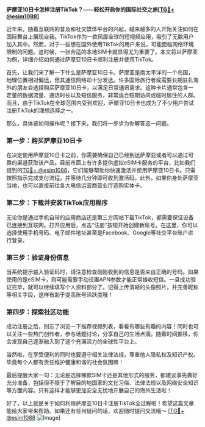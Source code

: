 **萨摩亚10日卡怎样注册TikTok？——轻松开启你的国际社交之旅[[TG💪+ @esim1088](https://t.me/s/esim1088)]**

近年来，随着互联网的普及和社交媒体平台的兴起，越来越多的人开始关注如何在国际舞台上展现自我。TikTok作为一款风靡全球的短视频应用，吸引了无数用户加入其中。然而，对于一些想在国外使用TikTok的用户来说，可能面临网络环境限制的问题。这时候，一张合适的本地SIM卡就显得尤为重要了。本文将以萨摩亚为例，详细介绍如何通过萨摩亚10日卡顺利注册并使用TikTok。

首先，让我们来了解一下什么是萨摩亚10日卡。萨摩亚是南太平洋的一个岛国，地理位置相对偏远，但其通信网络却十分发达。许多国际旅行者或需要长期驻扎海外的朋友会选择购买萨摩亚10日卡，以满足日常通讯需求。这种卡片通常包含一定量的数据流量、通话时长以及短信服务，非常适合短期访问或临时居住的人群。而且，由于TikTok在全球范围内受到欢迎，萨摩亚10日卡也成为了不少用户尝试注册TikTok的理想选择之一。

那么，具体该如何操作呢？接下来，我们将一步步为你解答这一问题。

### 第一步：购买萨摩亚10日卡

在决定使用萨摩亚10日卡之前，你需要确保自己已经到达萨摩亚或者可以通过可靠的渠道获取该产品。目前市面上有许多提供虚拟eSIM卡服务的平台，比如我们提到的[TG💪+ @esim1088](https://t.me/s/esim1088)，它们能够帮助你快速激活并使用萨摩亚10日卡。只需按照指示完成支付流程，并等待几分钟即可收到激活码。此外，如果你身处萨摩亚当地，也可以直接前往各大电信运营商营业厅选购实体卡。

### 第二步：下载并安装TikTok应用程序

无论你是通过手机自带的应用商店还是第三方网站下载TikTok，都需要保证设备已连接到互联网。打开应用后，点击“注册”按钮开始创建新账号。在这里，你可以选择使用手机号码、电子邮件地址甚至是Facebook、Google等社交平台账户进行登录。

### 第三步：验证身份信息

当系统提示输入验证码时，请注意检查刚刚收到的信息是否来自正确的号码。如果使用的是eSIM卡，则可能需要手动设置APN参数才能正常接收短信。一旦成功验证完毕，就可以继续填写个人资料部分了。记得上传清晰的头像照片，并完善昵称等相关字段，这样有助于提高账号活跃度哦！

### 第四步：探索社区功能

成功注册之后，别忘了浏览一下推荐视频列表，看看有哪些有趣的内容！同时也可以关注一些热门创作者，参与话题讨论，分享自己的生活点滴。随着时间推移，你会发现自己逐渐融入到了这个充满活力的全球性平台上。

当然啦，在享受便利的同时也要遵守相关法律法规，尊重他人隐私权及知识产权。毕竟每个人都有责任维护健康和谐的社会氛围嘛！

最后提醒大家一句：无论是选择哪款SIM卡还是其他形式的服务，都建议事先做好充分准备，包括但不限于了解目的地国家的文化习俗、法律法规以及网络安全知识等方面内容。只有这样才能够更加安全无忧地开展自己的海外生活啦！

好了，以上就是关于如何利用萨摩亚10日卡注册TikTok全过程啦！希望这篇文章能给大家带来帮助。如果还有任何疑问的话，欢迎随时提问交流哦～ [[TG💪+ @esim1088](https://t.me/s/esim1088) ![Image](https://i.postimg.cc/4NQfJmqS/Snipaste-2025-05-13-00-14-12.png)]